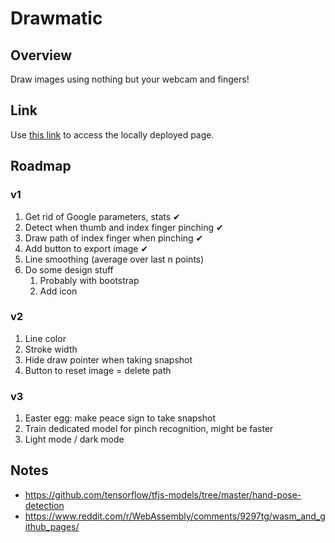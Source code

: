 # Drawmatic

## Overview

Draw images using nothing but your webcam and fingers!

## Link

Use [this link](http://127.0.0.1:5500/dist/index.html?model=mediapipe_hands) to access the locally deployed page.

## Roadmap

### v1

1. Get rid of Google parameters, stats ✔
1. Detect when thumb and index finger pinching ✔
1. Draw path of index finger when pinching ✔
1. Add button to export image ✔
1. Line smoothing (average over last n points)
1. Do some design stuff
   1. Probably with bootstrap
   1. Add icon

### v2

1. Line color
1. Stroke width
1. Hide draw pointer when taking snapshot
1. Button to reset image = delete path

### v3

1. Easter egg: make peace sign to take snapshot
1. Train dedicated model for pinch recognition, might be faster
1. Light mode / dark mode

## Notes

- https://github.com/tensorflow/tfjs-models/tree/master/hand-pose-detection
- https://www.reddit.com/r/WebAssembly/comments/9297tg/wasm_and_github_pages/
